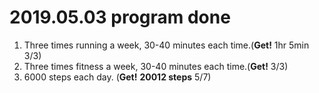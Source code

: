 # 2019.05.03 program done


 
1. Three times running a week, 30-40 minutes each time.(**Get!** 1hr 5min 3/3)
2. Three times fitness a week, 30-40 minutes each time.(**Get!** 3/3)
3. 6000 steps each day. (**Get!** **20012 steps** 5/7)

